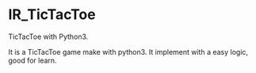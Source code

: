 # IR_TicTacToe
TicTacToe with Python3.

It is a TicTacToe game make with python3.
It implement with a easy logic, good for learn.
